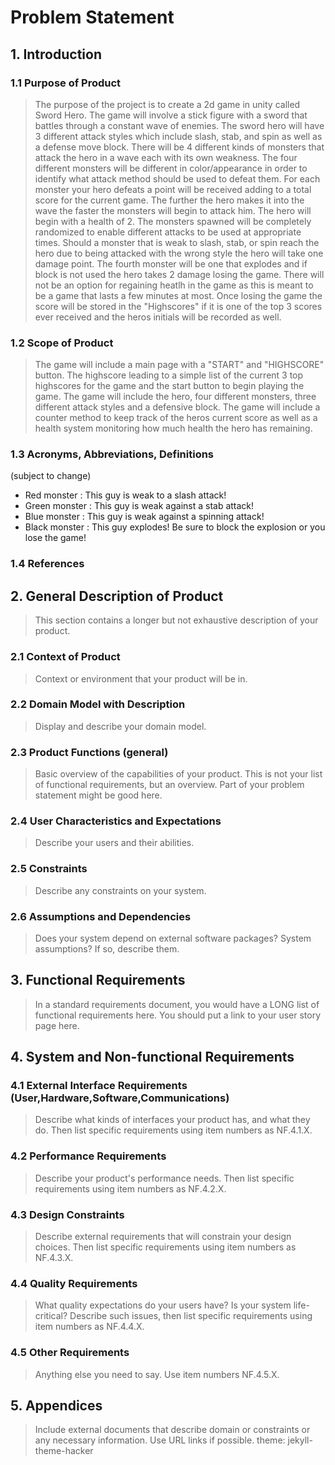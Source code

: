 # Problem Statement

## 1. Introduction

### 1.1 Purpose of Product

>The purpose of the project is to create a 2d game in unity called Sword Hero. The game will involve a stick figure with a sword that battles through a constant wave of enemies. The sword hero will have 3 different attack styles which include
slash, stab, and spin as well as a defense move block. There will be 4 different kinds of monsters that attack the hero in a wave each with its own weakness. The four different monsters will be different in color/appearance in order to identify 
what attack method should be used to defeat them. For each monster your hero defeats a point will be received adding to a total score for the current game. The further the hero makes it into the wave the faster the monsters will begin to attack him.
The hero will begin with a health of 2. The monsters spawned will be completely randomized to enable different attacks to be used at appropriate times. Should a monster that is weak to slash, stab, or spin reach the hero due to being attacked with the wrong style the hero will take one damage point. The fourth monster will be one that explodes and if block is not used the hero takes 2 damage losing the game. There will not be an option for regaining heatlh in the game as this is meant to be a game that lasts a few minutes at most. Once losing the game the score will be stored in the "Highscores" if it is one of the top 3 scores ever received and the heros initials will be recorded as well. 

### 1.2 Scope of Product

> The game will include a main page with a "START" and "HIGHSCORE" button. The highscore leading to a simple list of the current 3 top highscores for the game and the start button to begin playing the game. The game will include the hero, four different monsters, three different attack styles and a defensive block. The game will include a counter method to keep track of the heros current score as well as a health system monitoring how much health the hero has remaining. 

### 1.3 Acronyms, Abbreviations, Definitions

(subject to change)
* Red monster : This guy is weak to a slash attack!
* Green monster : This guy is weak against a stab attack!
* Blue monster : This guy is weak against a spinning attack! 
* Black monster : This guy explodes! Be sure to block the explosion or you lose the game!

### 1.4 References



## 2. General Description of Product

> This section contains a longer but not exhaustive description of your product.

### 2.1 Context of Product

> Context or environment that your product will be in.

### 2.2 Domain Model with Description

> Display and describe your domain model.

### 2.3 Product Functions (general)

> Basic overview of the capabilities of your product. This is not your list of functional requirements, but an overview. Part of your problem statement might be good here.

### 2.4 User Characteristics and Expectations

> Describe your users and their abilities.

### 2.5 Constraints

> Describe any constraints on your system.

### 2.6 Assumptions and Dependencies

> Does your system depend on external software packages? System assumptions? If so, describe them.

## 3. Functional Requirements

> In a standard requirements document, you would have a LONG list of functional requirements here. You should put a link to your user story page here.

## 4. System and Non-functional Requirements

### 4.1 External Interface Requirements (User,Hardware,Software,Communications)

> Describe what kinds of interfaces your product has, and what they do. Then list specific requirements using item numbers as NF.4.1.X.

### 4.2 Performance Requirements

> Describe your product's performance needs. Then list specific requirements using item numbers as NF.4.2.X.

### 4.3 Design Constraints

> Describe external requirements that will constrain your design choices. Then list specific requirements using item numbers as NF.4.3.X.

### 4.4 Quality Requirements

> What quality expectations do your users have? Is your system life-critical? Describe such issues, then list specific requirements using item numbers as NF.4.4.X.

### 4.5 Other Requirements

> Anything else you need to say. Use item numbers NF.4.5.X.

## 5. Appendices

> Include external documents that describe domain or constraints or any necessary information. Use URL links if possible.
theme: jekyll-theme-hacker
